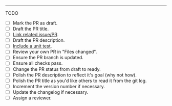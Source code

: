 

----

TODO

- [ ] Mark the PR as draft.
- [ ] Draft the PR title.
- [ ] [Link related issue/PR]([url](https://docs.github.com/en/issues/tracking-your-work-with-issues/linking-a-pull-request-to-an-issue#linking-a-pull-request-to-an-issue-using-a-keyword)). 
- [ ] Draft the PR description.
- [ ] [Include a unit test](https://code-review.tidyverse.org/reviewer/aspects.html#sec-tests).
- [ ] Review your own PR in "Files changed".
- [ ] Ensure the PR branch is updated.
- [ ] Ensure all checks pass.
- [ ] Change the PR status from draft to ready.
- [ ] Polish the PR description to reflect it's goal (why not how).
- [ ] Polish the PR title as you'd like others to read it from the git log.
- [ ] Increment the version number if necessary.
- [ ] Update the changelog if necessary.
- [ ] Assign a reviewer.
